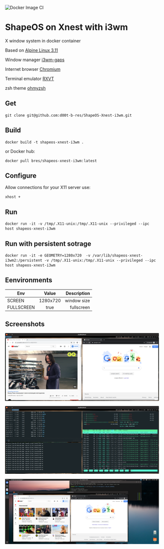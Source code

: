 ![Docker Image CI](https://github.com/d00t-b-res/ShapeOS-Xnest-i3wm/workflows/Docker%20Image%20CI/badge.svg)
# ShapeOS on Xnest with i3wm
X window system in docker container

Based on [Alpine Linux 3.11](https://alpinelinux.org/)

Window manager [i3wm-gaps](https://github.com/Airblader/i3)

Internet browser [Chromium](https://www.chromium.org/)

Terminal emulator [RXVT](http://rxvt.sourceforge.net/)

zsh theme [ohmyzsh](https://github.com/ohmyzsh/ohmyzsh)

## Get

```
git clone git@github.com:d00t-b-res/ShapeOS-Xnest-i3wm.git
```

## Build

```
docker build -t shapeos-xnest-i3wm .
```
or Docker hub:

```
docker pull bres/shapeos-xnest-i3wm:latest
```

## Configure

Allow connections for your X11 server
use:
```
xhost + 
```

## Run
```
docker run -it -v /tmp/.X11-unix:/tmp/.X11-unix --privileged --ipc host shapeos-xnest-i3wm
```

## Run with persistent sotrage
```
docker run -it -e GEOMETRY=1280x720  -v /var/lib/shapeos-xnest-i3wm2:/persistent -v /tmp/.X11-unix:/tmp/.X11-unix --privileged --ipc host shapeos-xnest-i3wm
```
## Eenvironments

| Env        | Value           | Description  |
| ------------- |:-------------:| -----:|
| SCREEN     | 1280x720 | window size |
| FULLSCREEN     | true | fullscreen |

## Screenshots 
![screen1](img/screen1.png)

![screen2](img/screen2.png)

![screen3](img/screen3.png)
